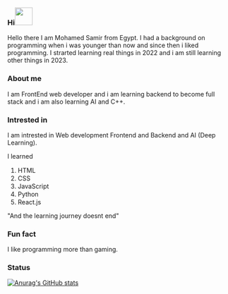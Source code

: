 ### Hi<img src="https://user-images.githubusercontent.com/95958815/214542224-cbdfa918-a6d5-4b02-9c0c-e68723fffb5b.png" height="40px"></img>
Hello there I am Mohamed Samir from Egypt. I had a background on programming when i was younger than now and since then i liked programming. I strarted
learning real things in 2022 and i am still learning other things in 2023. 
### About me
I am FrontEnd web developer and i am learning backend to become full stack and i am also learning AI and C++. 
### Intrested in
I am intrested in Web development Frontend and Backend and AI (Deep Learning).

I learned
1. HTML <img src="https://user-images.githubusercontent.com/95958815/214279877-870049ce-3f65-4df2-b879-1890daf55eea.png" height="15px"></img>
2. CSS <img src="https://user-images.githubusercontent.com/95958815/214280301-63bcc2a0-3bda-4c16-8d77-bd25c7856a83.png" height="15px"></img>
3. JavaScript <img src="https://user-images.githubusercontent.com/95958815/214280751-d375132b-e57d-44dd-8e98-149229037c31.png" height="15px"></img>
4. Python <img src="https://user-images.githubusercontent.com/95958815/214541638-28b43914-a303-4845-b5a5-2f0e38025d8f.png" height="15px"></img>
5. React.js <img src="https://user-images.githubusercontent.com/95958815/214542813-f57f4283-5174-4a80-affd-0d3ad32e509d.png" height="15px"></img>

"And the learning journey doesnt end"
### Fun fact
I like programming more than gaming.

### Status
[![Anurag's GitHub stats](https://github-readme-stats.vercel.app/api?username=MohamedAlDeep&count_private=true&show_icons=true&theme=transparent)](https://github.com/anuraghazra/github-readme-stats)

